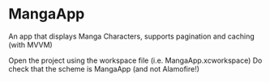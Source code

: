 # MangaApp
An app that displays Manga Characters, supports pagination and caching (with MVVM)

Open the project using the workspace file (i.e. MangaApp.xcworkspace)
Do check that the scheme is MangaApp (and not Alamofire!)
